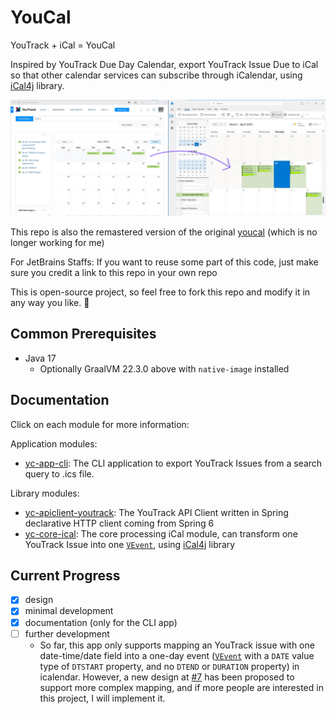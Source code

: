 # YouCal

YouTrack + iCal = YouCal

Inspired by YouTrack Due Day Calendar, export YouTrack Issue Due to iCal so that other calendar services can subscribe
through iCalendar, using [iCal4j](https://github.com/ical4j/ical4j) library.

![showcase](doc/showcase.png)

This repo is also the remastered version of the original [youcal](https://github.com/sshipway/youcal) (which is no
longer working for me)

For JetBrains Staffs: If you want to reuse some part of this code, just make sure you credit a link to this repo in your
own repo

This is open-source project, so feel free to fork this repo and modify it in any way you like. 🙂

## Common Prerequisites

- Java 17
    - Optionally GraalVM 22.3.0 above with `native-image` installed

## Documentation

Click on each module for more information:

Application modules:

- [yc-app-cli](yc-app-cli/README.md): The CLI application to export YouTrack Issues from a search query to .ics file.

Library modules:

- [yc-apiclient-youtrack](yc-apiclient-youtrack): The YouTrack API Client written in Spring declarative HTTP client
  coming from Spring 6
- [yc-core-ical](yc-core-ical): The core processing iCal module, can transform one YouTrack Issue into
  one [`VEvent`](https://icalendar.org/iCalendar-RFC-5545/3-6-1-event-component.html),
  using [iCal4j](https://github.com/ical4j/ical4j) library

## Current Progress

- [x] design
- [x] minimal development
- [x] documentation (only for the CLI app)
- [ ] further development
    - So far, this app only supports mapping an YouTrack issue with one date-time/date field into a one-day
      event ([`VEvent`](https://icalendar.org/iCalendar-RFC-5545/3-6-1-event-component.html) with a `DATE` value type
      of `DTSTART` property, and no `DTEND` or `DURATION` property) in icalendar.
      However, a new design at [#7](https://github.com/CXwudi/youcal/issues/7) has been proposed to support more complex mapping,
      and if more people are interested in this project, I will implement it.
